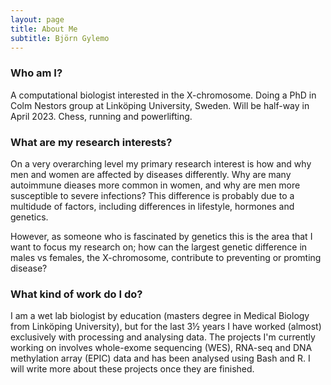 ```yaml
---
layout: page
title: About Me
subtitle: Björn Gylemo
---
```


### Who am I?
A computational biologist interested in the X-chromosome. Doing a PhD in Colm Nestors group at Linköping University, Sweden. Will be half-way in April 2023. Chess, running and powerlifting.

### What are my research interests?
On a very overarching level my primary research interest is how and why men and women are affected by diseases differently. Why are many autoimmune dieases more common in women, and why are men more susceptible to severe infections? This difference is probably due to a multidude of factors, including differences in lifestyle, hormones and genetics.

However, as someone who is fascinated by genetics this is the area that I want to focus my research on; how can the largest genetic difference in males vs females, the X-chromosome, contribute to preventing or promting disease?

### What kind of work do I do?
I am a wet lab biologist by education (masters degree in Medical Biology from Linköping University), but for the last 3½ years I have worked (almost) exclusively with processing and analysing data. The projects I'm currently working on involves whole-exome sequencing (WES), RNA-seq and DNA methylation array (EPIC) data and has been analysed using Bash and R. I will write more about these projects once they are finished.
